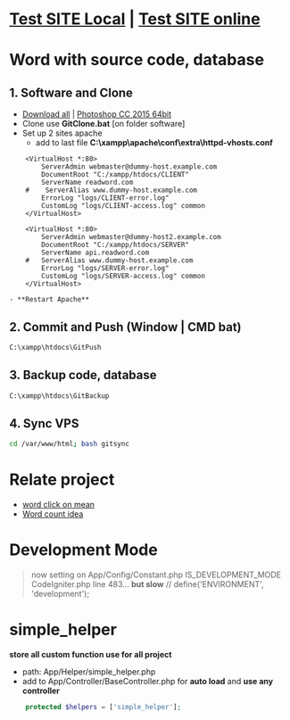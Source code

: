 # [Test SITE Local](http://localhost/)  |   [Test SITE online](http://52.185.134.172/)
# Word with source code, database
## 1. Software and Clone
- [Download all](https://drive.google.com/uc?id=19mnxLJYh9Aw2pcZ--FrjyhyOcA1bczrZ&export=download)  |   [Photoshop CC 2015 64bit](https://drive.google.com/uc?id=1d0b1FFqzVlqmArztTldSASrrSJ9PYoP1&export=download)
- Clone use **GitClone.bat** [on folder software]
- Set up 2 sites apache
    - add to last file **C:\xampp\apache\conf\extra\httpd-vhosts.conf** 
```
    <VirtualHost *:80>
        ServerAdmin webmaster@dummy-host.example.com
        DocumentRoot "C:/xampp/htdocs/CLIENT"
        ServerName readword.com
    #    ServerAlias www.dummy-host.example.com
        ErrorLog "logs/CLIENT-error.log"
        CustomLog "logs/CLIENT-access.log" common
    </VirtualHost>

    <VirtualHost *:80>
        ServerAdmin webmaster@dummy-host2.example.com
        DocumentRoot "C:/xampp/htdocs/SERVER"
        ServerName api.readword.com
    #   ServerAlias www.dummy-host.example.com
        ErrorLog "logs/SERVER-error.log"
        CustomLog "logs/SERVER-access.log" common
    </VirtualHost>
```    
    - **Restart Apache**
## 2. Commit and Push (Window | CMD bat)
```bat
C:\xampp\htdocs\GitPush
```
## 3. Backup code, database
```bat
C:\xampp\htdocs\GitBackup
```
## 4. Sync VPS
```bash
cd /var/www/html; bash gitsync
```
# Relate project
- [word click on mean](https://github.com/dilaccode/word)
- [Word count idea](https://github.com/quangcongvn/word-count)

# Development Mode
> now setting on App/Config/Constant.php IS_DEVELOPMENT_MODE
CodeIgniter.php line 483... **but slow**
// define('ENVIRONMENT', 'development');

# simple_helper
**store all custom function use for all project**
- path: App/Helper/simple_helper.php
- add to  App/Controller/BaseController.php for **auto load** and **use any controller**
```php
    protected $helpers = ['simple_helper'];
```
